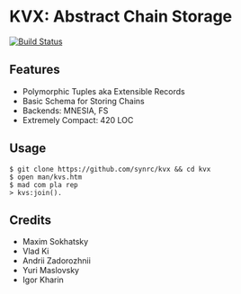 KVX: Abstract Chain Storage
===========================
[![Build Status](https://travis-ci.org/synrc/kvx.svg?branch=master)](https://travis-ci.org/synrc/kvx)

Features
--------

* Polymorphic Tuples aka Extensible Records
* Basic Schema for Storing Chains
* Backends: MNESIA, FS
* Extremely Compact: 420 LOC

Usage
-----

```
$ git clone https://github.com/synrc/kvx && cd kvx
$ open man/kvs.htm
$ mad com pla rep
> kvs:join().
```

Credits
-------

* Maxim Sokhatsky
* Vlad Ki
* Andrii Zadorozhnii
* Yuri Maslovsky
* Igor Kharin
